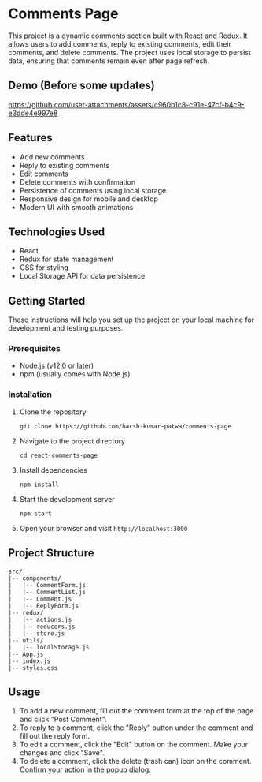 # Comments Page

This project is a dynamic comments section built with React and Redux. It allows users to add comments, reply to existing comments, edit their comments, and delete comments. The project uses local storage to persist data, ensuring that comments remain even after page refresh.

## Demo (Before some updates)



https://github.com/user-attachments/assets/c960b1c8-c91e-47cf-b4c9-e3dde4e997e8



## Features

- Add new comments
- Reply to existing comments
- Edit comments
- Delete comments with confirmation
- Persistence of comments using local storage
- Responsive design for mobile and desktop
- Modern UI with smooth animations

## Technologies Used

- React
- Redux for state management
- CSS for styling
- Local Storage API for data persistence

## Getting Started

These instructions will help you set up the project on your local machine for development and testing purposes.

### Prerequisites

- Node.js (v12.0 or later)
- npm (usually comes with Node.js)

### Installation

1. Clone the repository
   ```
   git clone https://github.com/harsh-kumar-patwa/comments-page
   ```

2. Navigate to the project directory
   ```
   cd react-comments-page
   ```

3. Install dependencies
   ```
   npm install
   ```

4. Start the development server
   ```
   npm start
   ```

5. Open your browser and visit `http://localhost:3000`

## Project Structure

```
src/
|-- components/
|   |-- CommentForm.js
|   |-- CommentList.js
|   |-- Comment.js
|   |-- ReplyForm.js
|-- redux/
|   |-- actions.js
|   |-- reducers.js
|   |-- store.js
|-- utils/
|   |-- localStorage.js
|-- App.js
|-- index.js
|-- styles.css
```

## Usage

1. To add a new comment, fill out the comment form at the top of the page and click "Post Comment".
2. To reply to a comment, click the "Reply" button under the comment and fill out the reply form.
3. To edit a comment, click the "Edit" button on the comment. Make your changes and click "Save".
4. To delete a comment, click the delete (trash can) icon on the comment. Confirm your action in the popup dialog.

